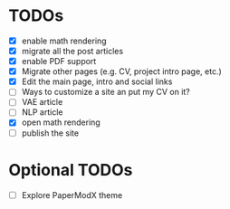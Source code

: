 # TODOs

- [x] enable math rendering
- [x] migrate all the post articles
- [x] enable PDF support
- [x] Migrate other pages (e.g. CV, project intro page, etc.)
- [x] Edit the main page, intro and social links
- [ ] Ways to customize a site an put my CV on it?
- [ ] VAE article
- [ ] NLP article
- [x] open math rendering
- [ ] publish the site

# Optional TODOs
- [ ] Explore PaperModX theme